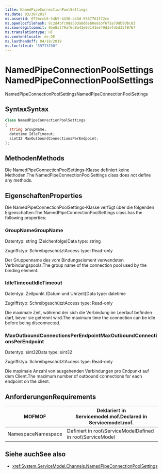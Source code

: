 ```yaml
---
title: NamedPipeConnectionPoolSettings
ms.date: 03/30/2017
ms.assetid: 079bccb8-54b5-4436-a43d-5567763f72ce
ms.openlocfilehash: 8c2d4bfc08a503a8d6eb0e8abf6f1e798b90bc83
ms.sourcegitcommit: 0be8a279af6d8a43e03141e349d3efd5d35f8767
ms.translationtype: HT
ms.contentlocale: de-DE
ms.lasthandoff: 04/18/2019
ms.locfileid: "59773700"
---
```

# <a name="namedpipeconnectionpoolsettings"></a><span data-ttu-id="e5717-102">NamedPipeConnectionPoolSettings</span><span class="sxs-lookup"><span data-stu-id="e5717-102">NamedPipeConnectionPoolSettings</span></span>
<span data-ttu-id="e5717-103">NamedPipeConnectionPoolSettings</span><span class="sxs-lookup"><span data-stu-id="e5717-103">NamedPipeConnectionPoolSettings</span></span>  
  
## <a name="syntax"></a><span data-ttu-id="e5717-104">Syntax</span><span class="sxs-lookup"><span data-stu-id="e5717-104">Syntax</span></span>  
  
```csharp
class NamedPipeConnectionPoolSettings  
{  
  string GroupName;  
  datetime IdleTimeout;  
  sint32 MaxOutboundConnectionsPerEndpoint;  
};  
```  
  
## <a name="methods"></a><span data-ttu-id="e5717-105">Methoden</span><span class="sxs-lookup"><span data-stu-id="e5717-105">Methods</span></span>  
 <span data-ttu-id="e5717-106">Die NamedPipeConnectionPoolSettings-Klasse definiert keine Methoden.</span><span class="sxs-lookup"><span data-stu-id="e5717-106">The NamedPipeConnectionPoolSettings class does not define any methods.</span></span>  
  
## <a name="properties"></a><span data-ttu-id="e5717-107">Eigenschaften</span><span class="sxs-lookup"><span data-stu-id="e5717-107">Properties</span></span>  
 <span data-ttu-id="e5717-108">Die NamedPipeConnectionPoolSettings-Klasse verfügt über die folgenden Eigenschaften:</span><span class="sxs-lookup"><span data-stu-id="e5717-108">The NamedPipeConnectionPoolSettings class has the following properties:</span></span>  
  
### <a name="groupname"></a><span data-ttu-id="e5717-109">GroupName</span><span class="sxs-lookup"><span data-stu-id="e5717-109">GroupName</span></span>  
 <span data-ttu-id="e5717-110">Datentyp: string (Zeichenfolge)</span><span class="sxs-lookup"><span data-stu-id="e5717-110">Data type: string</span></span>  
  
 <span data-ttu-id="e5717-111">Zugriffstyp: Schreibgeschützt</span><span class="sxs-lookup"><span data-stu-id="e5717-111">Access type: Read-only</span></span>  
  
 <span data-ttu-id="e5717-112">Der Gruppenname des vom Bindungselement verwendeten Verbindungspools.</span><span class="sxs-lookup"><span data-stu-id="e5717-112">The group name of the connection pool used by the binding element.</span></span>  
  
### <a name="idletimeout"></a><span data-ttu-id="e5717-113">IdleTimeout</span><span class="sxs-lookup"><span data-stu-id="e5717-113">IdleTimeout</span></span>  
 <span data-ttu-id="e5717-114">Datentyp: Zeitpunkt (Datum und Uhrzeit)</span><span class="sxs-lookup"><span data-stu-id="e5717-114">Data type: datetime</span></span>  
  
 <span data-ttu-id="e5717-115">Zugriffstyp: Schreibgeschützt</span><span class="sxs-lookup"><span data-stu-id="e5717-115">Access type: Read-only</span></span>  
  
 <span data-ttu-id="e5717-116">Die maximale Zeit, während der sich die Verbindung im Leerlauf befinden darf, bevor sie getrennt wird.</span><span class="sxs-lookup"><span data-stu-id="e5717-116">The maximum time the connection can be idle before being disconnected.</span></span>  
  
### <a name="maxoutboundconnectionsperendpoint"></a><span data-ttu-id="e5717-117">MaxOutboundConnectionsPerEndpoint</span><span class="sxs-lookup"><span data-stu-id="e5717-117">MaxOutboundConnectionsPerEndpoint</span></span>  
 <span data-ttu-id="e5717-118">Datentyp: sint32</span><span class="sxs-lookup"><span data-stu-id="e5717-118">Data type: sint32</span></span>  
  
 <span data-ttu-id="e5717-119">Zugriffstyp: Schreibgeschützt</span><span class="sxs-lookup"><span data-stu-id="e5717-119">Access type: Read-only</span></span>  
  
 <span data-ttu-id="e5717-120">Die maximale Anzahl von ausgehenden Verbindungen pro Endpunkt auf dem Client.</span><span class="sxs-lookup"><span data-stu-id="e5717-120">The maximum number of outbound connections for each endpoint on the client.</span></span>  
  
## <a name="requirements"></a><span data-ttu-id="e5717-121">Anforderungen</span><span class="sxs-lookup"><span data-stu-id="e5717-121">Requirements</span></span>  
  
|<span data-ttu-id="e5717-122">MOF</span><span class="sxs-lookup"><span data-stu-id="e5717-122">MOF</span></span>|<span data-ttu-id="e5717-123">Deklariert in Servicemodel.mof.</span><span class="sxs-lookup"><span data-stu-id="e5717-123">Declared in Servicemodel.mof.</span></span>|  
|---------|-----------------------------------|  
|<span data-ttu-id="e5717-124">Namespace</span><span class="sxs-lookup"><span data-stu-id="e5717-124">Namespace</span></span>|<span data-ttu-id="e5717-125">Definiert in root\ServiceModel</span><span class="sxs-lookup"><span data-stu-id="e5717-125">Defined in root\ServiceModel</span></span>|  
  
## <a name="see-also"></a><span data-ttu-id="e5717-126">Siehe auch</span><span class="sxs-lookup"><span data-stu-id="e5717-126">See also</span></span>

- <xref:System.ServiceModel.Channels.NamedPipeConnectionPoolSettings>
